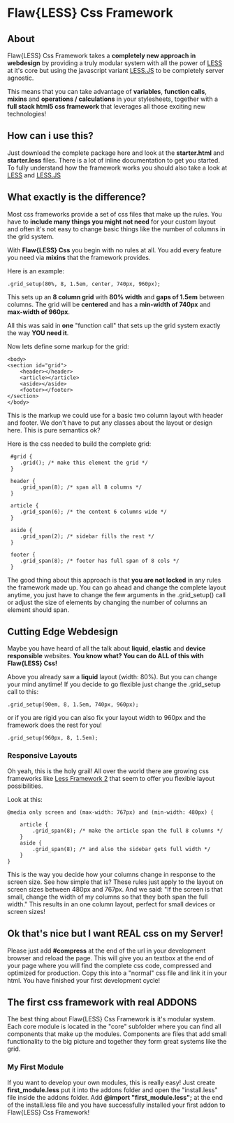 Flaw{LESS} Css Framework
=======

About
-----

Flaw{LESS} Css Framework takes a **completely new approach in webdesign** by providing a truly modular system with all the power of [LESS](http://lesscss.org)
at it's core but using the javascript variant [LESS.JS](http://github.com/cloudhead/less.js/) to be completely server agnostic.

This means that you can take advantage of **variables**, **function calls**, **mixins** and **operations / calculations** in your stylesheets, together with a **full stack html5 css framework** that leverages all those exciting new technologies!

How can i use this?
-----
Just download the complete package here and look at the **starter.html** and **starter.less** files. There is a lot of inline documentation to get you started. To fully understand how the framework works you should also take a look at [LESS](http://lesscss.org) and [LESS.JS](http://github.com/cloudhead/less.js/)

What exactly is the difference?
----

Most css frameworks provide a set of css files that make up the rules. You have to **include many things you might not need** for your custom layout and often it's not easy to change basic things like the number of columns in the grid system.

With **Flaw{LESS} Css** you begin with no rules at all.
You add every feature you need via **mixins** that the framework provides.

Here is an example:

    .grid_setup(80%, 8, 1.5em, center, 740px, 960px);

This sets up an **8 column grid** with **80% width** and **gaps of 1.5em** between columns. The grid will be **centered** and has a **min-width of 740px** and **max-width of 960px**.

All this was said in **one** "function call" that sets up the grid system exactly the way **YOU need it**. 

Now lets define some markup for the grid:

    <body>
    <section id="grid">
        <header></header>
        <article></article>
        <aside></aside>
        <footer></footer>
    </section>
    </body>

This is the markup we could use for a basic two column layout with header and footer. We don't have to put any classes about the layout or design here. This is pure semantics ok? 

Here is the css needed to build the complete grid:

     #grid {
        .grid(); /* make this element the grid */
     }

     header {
        .grid_span(8); /* span all 8 columns */
     }

     article {
        .grid_span(6); /* the content 6 columns wide */
     }

     aside {
        .grid_span(2); /* sidebar fills the rest */
     }

     footer {
        .grid_span(8); /* footer has full span of 8 cols */
     }

The good thing about this approach is that **you are not locked** in any rules the framework made up. You can go ahead and change the complete layout anytime, you just have to change the few arguments in the .grid_setup() call or adjust the size of elements by changing the number of columns an element should span.

Cutting Edge Webdesign
----
Maybe you have heard of all the talk about **liquid**, **elastic** and **device responsible** websites. **You know what? You can do ALL of this with Flaw{LESS} Css!**

Above you already saw a **liquid** layout (width: 80%). But you can change your mind anytime! If you decide to go flexible just change the .grid_setup call to this:

	.grid_setup(90em, 8, 1.5em, 740px, 960px);
	
or if you are rigid you can also fix your layout width to 960px and the framework does the rest for you!

	.grid_setup(960px, 8, 1.5em);
	
### Responsive Layouts

Oh yeah, this is the holy grail! All over the world there are growing css frameworks like [Less Framework 2](http://lessframework.com/) that seem to offer you flexible layout possibilities.

Look at this:

	@media only screen and (max-width: 767px) and (min-width: 480px) {
	
		article {
			.grid_span(8); /* make the article span the full 8 columns */
		}
		aside {
			.grid_span(8); /* and also the sidebar gets full width */
		}
	}
	
This is the way you decide how your columns change in response to the screen size. See how simple that is? These rules just apply to the layout on screen sizes between 480px and 767px. And we said: "If the screen is that small, change the width of my columns so that they both span the full width." This results in an one column layout, perfect for small devices or screen sizes! 

Ok that's nice but I want REAL css on my Server!
----
Please just add **#compress** at the end of the url in your development browser and reload the page. This will give you an textbox at the end of your page where you will find the complete css code, compressed and optimized for production. Copy this into a "normal" css file and link it in your html. You have finished your first development cycle!

The first css framework with real ADDONS
----
The best thing about Flaw{LESS} Css Framework is it's modular system. Each core module is located in the "core" subfolder where you can find all components that make up the modules. Components are files that add small functionality to the big picture and together they form great systems like the grid. 

### My First Module

If you want to develop your own modules, this is really easy! Just create **first_module.less** put it into the addons folder and open the "install.less" file inside the addons folder. Add **@import "first_module.less";** at the end of the install.less file and you have successfully installed your first addon to Flaw{LESS} Css Framework!